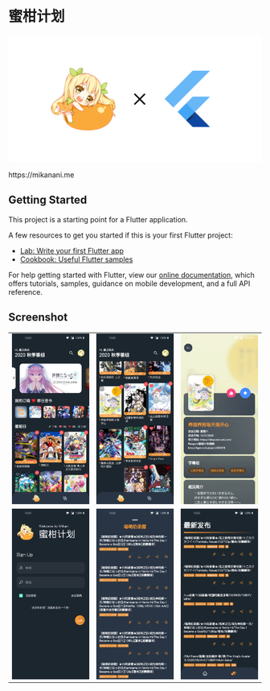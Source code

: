 # 蜜柑计划

![蜜柑计划](static/art/banner.png)

https:&#x2F;&#x2F;mikanani.me

## Getting Started

This project is a starting point for a Flutter application.

A few resources to get you started if this is your first Flutter project:

- [Lab: Write your first Flutter app](https://flutter.dev/docs/get-started/codelab)
- [Cookbook: Useful Flutter samples](https://flutter.dev/docs/cookbook)

For help getting started with Flutter, view our
[online documentation](https://flutter.dev/docs), which offers tutorials,
samples, guidance on mobile development, and a full API reference.


## Screenshot 
|  |  |  |
| -----| ---- | :---- |
| ![](static/screenshot/Screenshot_20201018-233234.jpg) | ![](static/screenshot/Screenshot_20201018-233303.jpg) | ![](static/screenshot/Screenshot_20201018-233315.jpg) |
| ![](static/screenshot/Screenshot_20201018-233330.jpg) | ![](static/screenshot/Screenshot_20201018-233654.jpg) | ![](static/screenshot/Screenshot_20201018-233338.jpg) |
